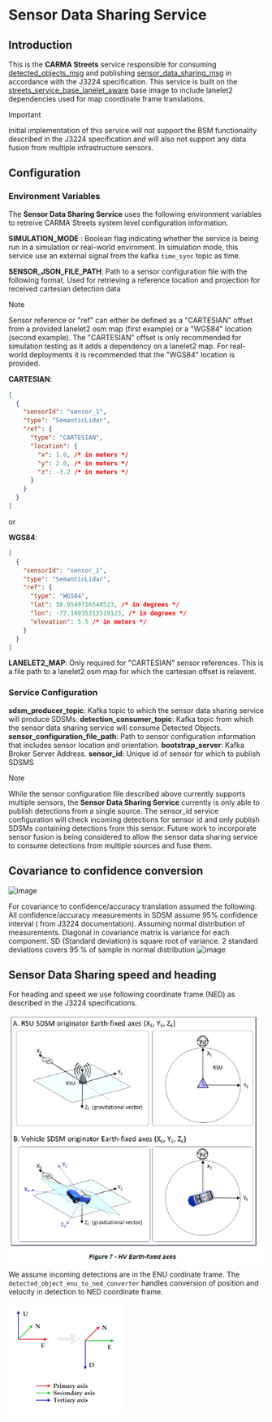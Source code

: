 # Sensor Data Sharing Service

## Introduction

This is the **CARMA Streets** service responsible for consuming [detected_objects_msg](../streets_utils/streets_messages/DetectedObjectsMessage.md) and publishing [sensor_data_sharing_msg](../streets_utils/streets_messages/SensorDataSharingMessage.md) in accordance with the J3224 specification. This service is built on the [streets_service_base_lanelet_aware](../streets_service_base_lanelet_aware/README.md) base image to include lanelet2 dependencies used for map coordinate frame translations.
> [!IMPORTANT]
> Initial implementation of this service will not support the BSM functionality described in the J3224 specification and will also not support any data fusion from multiple infrastructure sensors.

## Configuration

### Environment Variables

The **Sensor Data Sharing Service** uses the following environment variables to retreive CARMA Streets system level configuration information.

**SIMULATION_MODE** : Boolean flag indicating whether the service is being run in a simulation or real-world enviroment. In simulation mode, this service use an external signal from the kafka `time_sync` topic as time.

**SENSOR_JSON_FILE_PATH**: Path to a sensor configuration file with the following format. Used for retrieving a reference location and projection for received cartesian detection data
> [!NOTE]
> Sensor reference or "ref" can either be defined as a "CARTESIAN" offset from a provided lanelet2 osm map (first example) or a "WGS84" location (second example). The "CARTESIAN" offset is only recommended for simulation testing as it adds a dependency on a lanelet2 map. For real-world deployments it is recommended that the "WGS84" location is provided.

**CARTESIAN**:

```json
[
  {
    "sensorId": "sensor_1",
    "type": "SemanticLidar",
    "ref": {
      "type": "CARTESIAN",
      "location": {
        "x": 1.0, /* in meters */
        "y": 2.0, /* in meters */
        "z": -3.2 /* in meters */
      }
    }
  } 
]
```

or

**WGS84**:

```json
[
  {
    "sensorId": "sensor_1",
    "type": "SemanticLidar",
    "ref": {
      "type": "WGS84",
      "lat": 38.9549716548523, /* in degrees */
      "lon": -77.14935313519123, /* in degrees */
      "elevation": 5.5 /* in meters */
    }
  } 
]
```

**LANELET2_MAP**: Only required for "CARTESIAN" sensor references. This is a file path to a lanelet2 osm map for which the cartesian offset is relavent.

### Service Configuration

**sdsm_producer_topic**: Kafka topic to which the sensor data sharing service will produce SDSMs.
**detection_consumer_topic**: Kafka topic from which the sensor data sharing service will consume Detected Objects.
**sensor_configuration_file_path**: Path to sensor configuration information that includes sensor location and orientation.
**bootstrap_server**: Kafka Broker Server Address.
**sensor_id**: Unique id of sensor for which to publish SDSMS
> [!NOTE]
> While the sensor configuration file described above currently supports multiple sensors, the **Sensor Data Sharing Service** currently is only able to publish detections from a single source. The sensor_id service configuration will check incoming detections for sensor id and only publish SDSMs containing detections from this sensor. Future work to incorporate sensor fusion is being considered to allow the sensor data sharing service to consume detections from multiple sources and fuse them.

## Covariance to confidence conversion

![image](https://github.com/usdot-fhwa-stol/carma-streets/assets/77466294/b5f4d827-7768-40ba-8674-3115ff4a338c)

For covariance to confidence/accuracy translation assumed the following. All confidence/accuracy measurements in SDSM assume 95% confidence interval ( from J3224 documentation). Assuming normal distribution of measurements. Diagonal in covariance matrix is variance for each component. SD (Standard deviation) is square root of variance. 2 standard deviations covers 95 % of sample in normal distribution
![image](https://github.com/usdot-fhwa-stol/carma-streets/assets/77466294/4a6e9875-2f87-4a8f-b1a0-33a6769439ac)

## Sensor Data Sharing speed and heading

For heading and speed we use following coordinate frame (NED) as described in the J3224 specifications.

![Alt text](docs/image.png)

We assume incoming detections are in the ENU cordinate frame. The `detected_object_enu_to_ned_converter` handles conversion of position and velocity in detection to NED coordinate frame.

![Alt text](docs/ned_enu.png)

